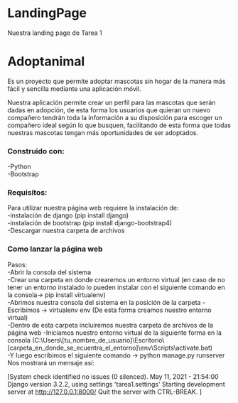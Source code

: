 # LandingPage
Nuestra landing page de Tarea 1
<h1> Adoptanimal </h1>
Es un proyecto que permite
adoptar mascotas sin hogar de la manera más
fácil y sencilla mediante una aplicación móvil.

Nuestra aplicación permite crear un perfil para las
mascotas que serán dadas en adopción, de esta
forma los usuarios que quieran un nuevo
compañero tendrán toda la información a su
disposición para escoger un compañero ideal
según lo que busquen, facilitando de esta forma
que todas nuestras mascotas tengan más
oportunidades de ser adoptados. 

<h3> Construido con: </h3>
-Python <br />
-Bootstrap

<h3> Requisitos: </h3>
Para utilizar nuestra página web requiere la instalación de:<br />
-instalación de django (pip install django)<br />
-instalación de bootstrap (pip install django-bootstrap4)<br />
-Descargar nuestra carpeta de archivos<br />

<h3> Como lanzar la página web </h3>
Pasos:<br />
-Abrir la consola del sistema<br />
-Crear una carpeta en donde crearemos un entorno virtual (en caso de no tener un entorno instalado lo pueden instalar con el siguiente comando en la consola-> pip install virtualenv)<br />
-Abrimos nuestra consola del sistema en la posición de la carpeta
-Escribimos -> virtualenv env (De esta forma creamos nuestro entorno virtual)<br />
-Dentro de esta carpeta incluiremos nuestra carpeta de archivos de la página web
-Iniciamos nuestro entorno virtual de la siguiente forma en la consola (C:\Users\[tu_nombre_de_usuario]\Escritorio\[carpeta_en_donde_se_ecuentra_el_entorno]\env\Scripts\activate.bat)<br />
-Y luego escribimos el siguiente comando -> python manage.py runserver<br />
Nos mostrará un mensaje así:<br />

 [System check identified no issues (0 silenced).
May 11, 2021 - 21:54:00
Django version 3.2.2, using settings 'tarea1.settings'
Starting development server at http://127.0.0.1:8000/
Quit the server with CTRL-BREAK.
]






